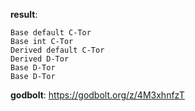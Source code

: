 **result**:
```
Base default C-Tor
Base int C-Tor
Derived default C-Tor
Derived D-Tor
Base D-Tor
Base D-Tor
```
**godbolt**: https://godbolt.org/z/4M3xhnfzT